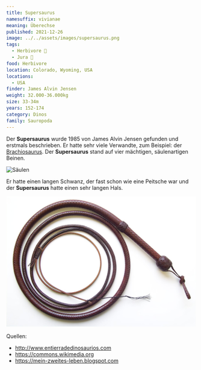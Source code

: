 ```yaml
---
title: Supersaurus
namesuffix: vivianae
meaning: Überechse
published: 2021-12-26
image: ../../assets/images/supersaurus.png
tags:
  - Herbivore 🌿
  - Jura 🦴
food: Herbivore
location: Colorado, Wyoming, USA
locations:
  - USA
finder: James Alvin Jensen
weight: 32.000-36.000kg
size: 33-34m
years: 152-174
category: Dinos
family: Sauropoda
---
```

Der **Supersaurus** wurde 1985 von James Alvin Jensen gefunden und erstmals beschrieben. Er hatte sehr viele Verwandte, zum Beispiel: der [Brachiosaurus](/dinos/bachiosuarus). Der **Supersaurus** stand auf vier mächtigen, säulenartigen Beinen.

![Säulen](../../assets/images/säulen.jpg)

Er hatte einen langen Schwanz, der fast schon wie eine Peitsche war und der **Supersaurus** hatte einen sehr langen Hals.

![Peitsche](../../assets/images/peitsche.png)

Quellen:

* <http://www.entierradedinosaurios.com>
* <https://commons.wikimedia.org>
* <https://mein-zweites-leben.blogspot.com>
